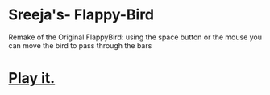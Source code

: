 # Sreeja's- Flappy-Bird
Remake of the Original FlappyBird: using the space button or the mouse you can move the bird to pass through the bars 
# [Play it.](https://aaarafat.github.io/JS-Flappy-Bird/index.html)
